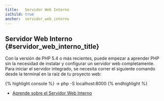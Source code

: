 ```yaml
---
title:   Servidor Web Interno
isChild: true
anchor:  servidor_web_interno
---
```


## Servidor Web Interno {#servidor_web_interno_title}

Con la versión de PHP 5.4 o más recientes, puede empezar a aprender PHP sin la necesidad de instalar y configurar un servidor web completamente.
Para iniciar el servidor integrado, se necesita correr el siguiente comando desde la terminal en la raíz de tu proyecto web:

{% highlight console %}
-> php -S localhost:8000
{% endhighlight %}

* [Aprende sobre el Servidor Web Interno][cli-server]


[cli-server]: http://php.net/es/features.commandline.webserver
